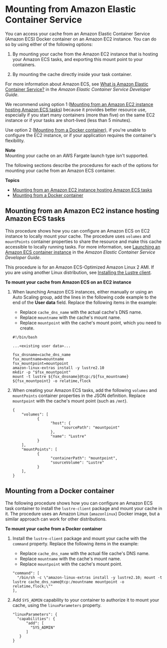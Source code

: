 # Mounting from Amazon Elastic Container Service<a name="mounting-ecs"></a>

You can access your cache from an Amazon Elastic Container Service \(Amazon ECS\) Docker container on an Amazon EC2 instance\. You can do so by using either of the following options:

1. By mounting your cache from the Amazon EC2 instance that is hosting your Amazon ECS tasks, and exporting this mount point to your containers\.

1. By mounting the cache directly inside your task container\.

For more information about Amazon ECS, see [What is Amazon Elastic Container Service?](https://docs.aws.amazon.com/AmazonECS/latest/developerguide/Welcome.html) in the *Amazon Elastic Container Service Developer Guide*\.

We recommend using option 1 \([Mounting from an Amazon EC2 instance hosting Amazon ECS tasks](#mounting-from-ecs-ec2)\) because it provides better resource use, especially if you start many containers \(more than five\) on the same EC2 instance or if your tasks are short\-lived \(less than 5 minutes\)\. 

Use option 2 \([Mounting from a Docker container](#mounting-from-docker)\), if you're unable to configure the EC2 instance, or if your application requires the container's flexibility\.

**Note**  
Mounting your cache on an AWS Fargate launch type isn't supported\.

The following sections describe the procedures for each of the options for mounting your cache from an Amazon ECS container\.

**Topics**
+ [Mounting from an Amazon EC2 instance hosting Amazon ECS tasks](#mounting-from-ecs-ec2)
+ [Mounting from a Docker container](#mounting-from-docker)

## Mounting from an Amazon EC2 instance hosting Amazon ECS tasks<a name="mounting-from-ecs-ec2"></a>

This procedure shows how you can configure an Amazon ECS on EC2 instance to locally mount your cache\. The procedure uses `volumes` and `mountPoints` container properties to share the resource and make this cache accessible to locally running tasks\. For more information, see [Launching an Amazon ECS container instance](https://docs.aws.amazon.com/AmazonECS/latest/developerguide/launch_container_instance.html) in the *Amazon Elastic Container Service Developer Guide*\. 

This procedure is for an Amazon ECS\-Optimized Amazon Linux 2 AMI\. If you are using another Linux distribution, see [Installing the Lustre client](install-lustre-client.md)\.

**To mount your cache from Amazon ECS on an EC2 instance**

1. When launching Amazon ECS instances, either manually or using an Auto Scaling group, add the lines in the following code example to the end of the **User data** field\. Replace the following items in the example:
   + Replace `cache_dns_name` with the actual cache's DNS name\.
   + Replace `mountname` with the cache's mount name\.
   + Replace `mountpoint` with the cache's mount point, which you need to create\.

   ```
   #!/bin/bash
   
   ...<existing user data>...
   
   fsx_dnsname=cache_dns_name
   fsx_mountname=mountname
   fsx_mountpoint=mountpoint
   amazon-linux-extras install -y lustre2.10
   mkdir -p "$fsx_mountpoint"
   mount -t lustre ${fsx_dnsname}@tcp:/${fsx_mountname} ${fsx_mountpoint} -o relatime,flock
   ```

1. When creating your Amazon ECS tasks, add the following `volumes` and `mountPoints` container properties in the JSON definition\. Replace `mountpoint` with the cache's mount point \(such as `/mnt`\)\.

   ```
   {
       "volumes": [
              {
                    "host": {
                         "sourcePath": "mountpoint"
                    },
                    "name": "Lustre"
              }
       ],
       "mountPoints": [
              {
                    "containerPath": "mountpoint",
                    "sourceVolume": "Lustre"
              }
       ],
   }
   ```

## Mounting from a Docker container<a name="mounting-from-docker"></a>

The following procedure shows how you can configure an Amazon ECS task container to install the `lustre-client` package and mount your cache in it\. The procedure uses an Amazon Linux \(`amazonlinux`\) Docker image, but a similar approach can work for other distributions\.

**To mount your cache from a Docker container**

1. Install the `lustre-client` package and mount your cache with the `command` property\. Replace the following items in the example:
   + Replace `cache_dns_name` with the actual file cache's DNS name\.
   + Replace `mountname` with the cache's mount name\.
   + Replace `mountpoint` with the cache's mount point\.

   ```
   "command": [
     "/bin/sh -c \"amazon-linux-extras install -y lustre2.10; mount -t lustre cache_dns_name@tcp:/mountname mountpoint -o relatime,flock;\""
   ],
   ```

1. Add `SYS_ADMIN` capability to your container to authorize it to mount your cache, using the `linuxParameters` property\.

   ```
   "linuxParameters": {
     "capabilities": {
         "add": [
           "SYS_ADMIN"
         ]
      }
   }
   ```